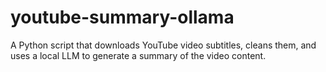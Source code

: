 # youtube-summary-ollama
A Python script that downloads YouTube video subtitles, cleans them, and uses a local LLM to generate a summary of the video content.
